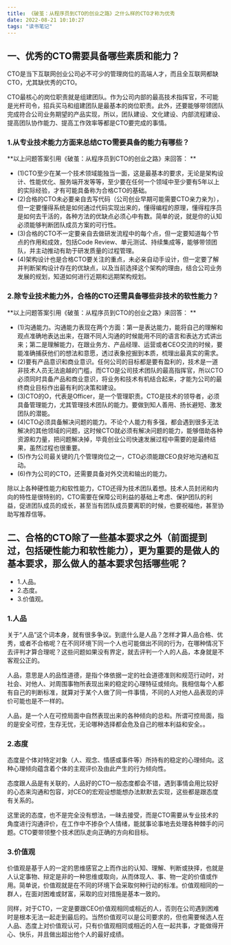 ```yaml
---
title: 《破茧：从程序员到CTO的创业之路》之什么样的CTO才称为优秀
date: 2022-08-21 10:10:27
tags: "读书笔记"
---
```



## 一、优秀的CTO需要具备哪些素质和能力？
CTO是当下互联网创业公司必不可少的管理岗位的高端人才，而且全互联网都缺CTO，尤其缺优秀的CTO。
<!--more-->

CTO最核心的岗位职责就是组建团队。作为公司内部的最高技术指挥官，不可能是光杆司令，招兵买马和组建团队是最基本的岗位职责。此外，还要能够带领团队完成符合公司业务期望的产品实现，所以，团队建设、文化建设、内部流程建设、提高团队协作能力、提高工作效率等都是CTO要完成的事情。


### 1.从专业技术能力方面来总结CTO需要具备的能力有哪些？
**以上问题答案引用《破茧：从程序员到CTO的创业之路》来回答：
**

- (1)CTO至少在某一个技术领域能独当一面，这是最基本的要求，无论是架构设计、性能优化、服务端开发等等，至少要在任何一个领域中至少要有5年以上的实际经验，才有可能具备称为合格CTO的基础。
- (2)合格的CTO未必要亲自去写代码（公司创业早期可能需要CTO亲力亲为），但一定要懂得系统是如何通过代码实现出来的，懂得编程的原理，懂得程序员是如何去干活的，各种方法的优缺点必须心中有数。简单的说，就是你的认知必须能够判断团队成员方案的可行性。
- (3)合格的CTO不一定要亲自去做研发流程中的每个点，但一定要知道每个节点的作用和成效，包括Code Review、单元测试、持续集成等，能够带领团队，并主动推动有助于研发质量的过程管理。
- (4)架构设计也是合格CTO要关注的重点，未必亲自动手设计，但一定要了解并判断架构设计存在的优缺点，以及当前选择这个架构的理由，结合公司业务发展的规划，知道如何进行近期和远期架构规划。

### 2.除专业技术能力外，合格的CTO还需具备哪些非技术的软性能力？
**以上问题答案引用《破茧：从程序员到CTO的创业之路》来回答：
**

- (1)沟通能力。沟通能力表现在两个方面：第一是表达能力，能将自己的理解和观点准确地表达出来，在跟不同人沟通的时候能用不同的语言和表达方式讲出来；第二是理解能力，在跟业务方、产品经理、运营或者CEO交流的时候，要能准确捕获他们的想法和意愿，透过表象挖掘到本质，梳理出最真实的需求。
- (2)要有产品意识和商业意识。任何公司的目标都是要有盈利的，技术是一道非技术人员无法逾越的门槛，而CTO是公司技术团队的最高指挥官，所以CTO必须同时具备产品和商业意识，将业务和技术有机结合起来，才能为公司的最终商业目标作出最有利的决策和建设。
- (3)CTO的O，代表是Officer，是一个管理职责。CTO是技术的领导者，必须具备管理能力，尤其管理技术团队的能力。要做到知人善用、扬长避短、激发团队的潜能。
- (4)CTO必须具备解决问题的能力。不论个人能力有多强，都会遇到很多无法解决的其他领域的问题，这时候CTO就必须有解决问题的能力，能够借助各种资源和力量，把问题解决掉，毕竟创业公司快速发展过程中需要的是最终结果，虽然过程也很重要。
- (5)作为公司最关键的几个管理岗位之一，CTO必须能跟CEO良好地沟通和互动。
- (6)作为公司的CTO，还需要具备对外交流和输出的能力。

除以上各种硬性能力和软性能力，CTO还得为技术团队着想。技术人员封闭和内向的特性是很特别的，CTO需要在保障公司利益的基础上考虑、保护团队的利益，促进团队成员的成长，甚至当有团队成员要离职的时候，也要祝福他，甚至协助写推荐信等。

## 二、合格的CTO除了一些基本要求之外（前面提到过，包括硬性能力和软性能力），更为重要的是做人的基本要求，那么做人的基本要求包括哪些呢？

- 1.人品。
- 2.态度。
- 3.价值观。

### 1.人品
关于“人品”这个词本身，就有很多争议。到底什么是人品？怎样才算人品合格、优秀，或者不合格呢？在不同环境下同一个人也可能做出不同的行为，在哪种情况下去评判才算合理呢？这些问题如果没有界定，就去评判一个人的人品，本身就是不客观公正的。

人品，意思是人的品性道德，是指个体依据一定的社会道德准则和规范行动时，对社会、对他人、对周围事物所表现出来的稳定的心理特征或倾向。我相信每个人都有自己的判断标准，就算对于某个人做了同一件事情，不同的人对他人品表现的评价可能也是不一样的。

人品，是一个人在可控局面中自然表现出来的各种倾向的总和。所谓可控局面，指的是安全可控，生存无忧，无论哪种选择都会危及自己的根本利益和安全。。

### 2.态度
态度是个体对特定对象（人、观念、情感或事件等）所持有的稳定的心理倾向。这种心理倾向蕴含着个体的主观评价及由此产生的行为倾向性。

态度跟人品是有关联的，人品好的CTO一般态度都会不错，遇到事情会用比较好的心态来沟通和包容，对CEO的宏观设想能想办法默默去实现，这些都是跟态度有关系的。

这里说的态度，也不是完全没有想法，一昧去接受，而是CTO需要从专业技术的角度进行沟通评价，在工作中不掺杂个人情绪，能就事论事地去处理各种棘手的问题。CTO要带领整个技术团队走向正确的方向和目标。

### 3.价值观
价值观是基于人的一定的思维感官之上而作出的认知、理解、判断或抉择，也就是人认定事物、辩定是非的一种思维或取向，从而体现人、事、物一定的价值或作用。简单说，价值观就是在不同的环境下会采取何种行动的标准。价值观相同的一群人，在面对困难或财富，采取的应对措施是基本一致的。

同样，对于CTO，一定是要跟CEO价值观相同或相近的人，否则在公司遇到困难时是根本无法一起走到最后的。当然价值观可以是公司要求的，但也需要候选人在人品、态度上对价值观认可，只有价值观相同或相近的人在一起共事，才能做得开心、快乐，并且做出超出他个人的最好成绩。
